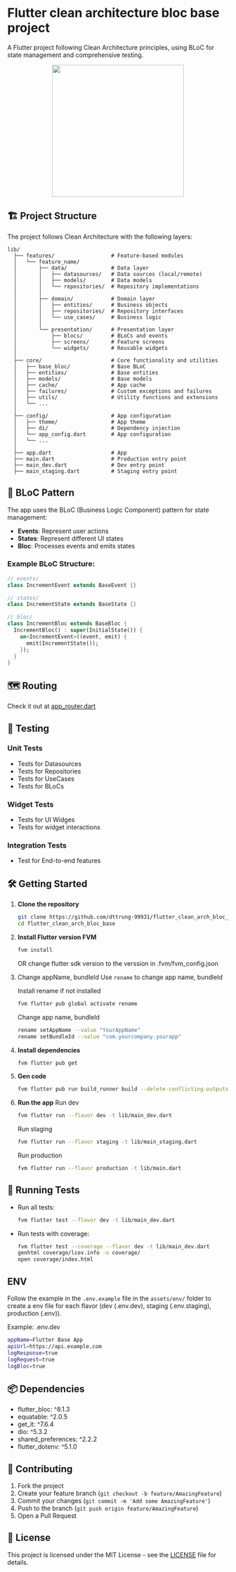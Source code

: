# Flutter clean architecture bloc base project

A Flutter project following Clean Architecture principles, using BLoC for state management and comprehensive testing.

<p align="center">
  <img src="screenshot/login.png" width="300"/>
</p>


## 🏗️ Project Structure

The project follows Clean Architecture with the following layers:

```
lib/
  ├── features/                  # Feature-based modules
  │   └── feature_name/
  │       ├── data/              # Data layer
  │       │   ├── datasources/   # Data sources (local/remote)
  │       │   ├── models/        # Data models
  │       │   └── repositories/  # Repository implementations
  │       │
  │       ├── domain/            # Domain layer
  │       │   ├── entities/      # Business objects
  │       │   ├── repositories/  # Repository interfaces
  │       │   └── use_cases/     # Business logic
  │       │
  │       └── presentation/      # Presentation layer
  │           ├── blocs/         # BLoCs and events
  │           ├── screens/       # Feature screens
  │           └── widgets/       # Reusable widgets
  │
  ├── core/                      # Core functionality and utilities
  │   ├── base_bloc/             # Base BLoC
  │   ├── entities/              # Base entities
  │   ├── models/                # Base models
  │   ├── cache/                 # App cache
  │   ├── failures/              # Custom exceptions and failures
  │   ├── utils/                 # Utility functions and extensions
  │   └── ...
  │
  ├── config/                    # App configuration
  │   ├── theme/                 # App theme
  │   ├── di/                    # Dependency injection
  │   └── app_config.dart        # App configuration
  │   └── ...
  │
  ├── app.dart                   # App 
  ├── main.dart                  # Production entry point
  ├── main_dev.dart              # Dev entry point
  ├── main_staging.dart          # Staging entry point
```

## 🚦 BLoC Pattern

The app uses the BLoC (Business Logic Component) pattern for state management:

- **Events**: Represent user actions
- **States**: Represent different UI states
- **Bloc**: Processes events and emits states

### Example BLoC Structure:
```dart
// events/
class IncrementEvent extends BaseEvent {}

// states/
class IncrementState extends BaseState {}

// bloc/
class IncrementBloc extends BaseBloc {
  IncrementBloc() : super(InitialState()) {
    on<IncrementEvent>((event, emit) {
      emit(IncrementState());
    });
  }
}
```

## 🗺️ Routing
Check it out at [app_router.dart](lib/config/app_router.dart)

## 🧪 Testing

### Unit Tests
- Tests for Datasources
- Tests for Repositories
- Tests for UseCases
- Tests for BLoCs

### Widget Tests
- Tests for UI Widges
- Tests for widget interactions

### Integration Tests
- Test for End-to-end features

## 🛠️ Getting Started

1. **Clone the repository**
   ```bash
   git clone https://github.com/dttrung-99931/flutter_clean_arch_bloc_base
   cd flutter_clean_arch_bloc_base
   ```

2. **Install Flutter version FVM**
   ```bash
   fvm install
   ```
   OR change flutter sdk version to the verssion in .fvm/fvm_config.json
   

3. Change appName, bundleId
    Use `rename` to change app name, bundleId
    
    Install rename if not installed
    ```bash
    fvm flutter pub global activate rename
    ```
    
    Change app name, bundleId
    ```bash
    rename setAppName --value "YourAppName"
    rename setBundleId --value "com.yourcompany.yourapp"
    ```

4. **Install dependencies**
   ```bash
   fvm flutter pub get
   ```

5. **Gen code**
   ```bash
   fvm flutter pub run build_runner build --delete-conflicting-outputs
   ```

6. **Run the app**
   Run dev
   ```bash
   fvm flutter run --flavor dev -t lib/main_dev.dart
   ```
   Run staging
   ```bash
   fvm flutter run --flavor staging -t lib/main_staging.dart
   ```
   Run production
   ```bash
   fvm flutter run --flavor production -t lib/main.dart
   ```

## 🧪 Running Tests

- Run all tests:
  ```bash
  fvm flutter test --flavor dev -t lib/main_dev.dart
  ```

- Run tests with coverage:
  ```bash
  fvm flutter test --coverage --flavor dev -t lib/main_dev.dart
  genhtml coverage/lcov.info -o coverage/
  open coverage/index.html
  ```

## ENV

Follow the example in the `.env.example` file in the `assets/env/` folder to create a env file for each flavor (dev (.env.dev), staging (.env.staging), production (.env)).

Example:
.env.dev
```bash
appName=Flutter Base App
apiUrl=https://api.example.com
logResponse=true
logRequest=true
logBloc=true
```


## 📦 Dependencies

- flutter_bloc: ^8.1.3
- equatable: ^2.0.5
- get_it: ^7.6.4
- dio: ^5.3.2
- shared_preferences: ^2.2.2
- flutter_dotenv: ^5.1.0

## 🤝 Contributing

1. Fork the project
2. Create your feature branch (`git checkout -b feature/AmazingFeature`)
3. Commit your changes (`git commit -m 'Add some AmazingFeature'`)
4. Push to the branch (`git push origin feature/AmazingFeature`)
5. Open a Pull Request

## 📄 License

This project is licensed under the MIT License - see the [LICENSE](LICENSE) file for details.
